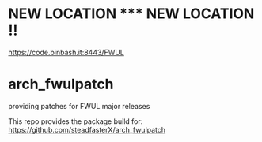 # NEW LOCATION *** NEW LOCATION !! 

https://code.binbash.it:8443/FWUL

# arch_fwulpatch
providing patches for FWUL major releases

This repo provides the package build for: https://github.com/steadfasterX/arch_fwulpatch

